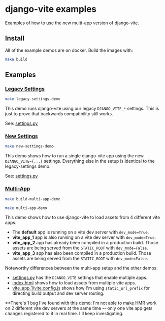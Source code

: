 # django-vite examples
Examples of how to use the new multi-app version of django-vite.

## Install

All of the example demos are on docker. Build the images with:

```bash
make build
```

## Examples

### [Legacy Settings](examples/legacy_settings/README.md)

```bash
make legacy-settings-demo
```

This demo runs django-vite using our legacy `DJANGO_VITE_*` settings. This is just to prove that backwards compatibility still works.

See: [settings.py](./examples/legacy_settings/django_app/settings.py)

### [New Settings](examples/new_settings/README.md)

```bash
make new-settings-demo
```

This demo shows how to run a single django-vite app using the new `DJANGO_VITE={...}` settings. Everything else in the setup is identical to the legacy-settings demo.

See: [settings.py](./examples/new_settings/django_app/settings.py)

### [Multi-App](examples/multi_app/README.md)

```bash
make build-multi-app-demo
```

```bash
make multi-app-demo
```

This demo shows how to use django-vite to load assets from 4 different vite apps.

- The **default** app is running on a vite dev server with `dev_mode=True`.
- **vite_app_1** app is also running on a vite dev server with `dev_mode=True`.
- **vite_app_2** app has already been compiled in a production build. Those assets are being served from the `STATIC_ROOT` with `dev_mode=False`.
- **vite_app_3** app has also been compiled in a production build. Those assets are being served from the `STATIC_ROOT` with `dev_mode=False`.

Noteworthy differences between the multi-app setup and the other demos:
- [settings.py](./examples/multi_app/django_app/django_app/settings.py) has the `DJANGO_VITE` settings that enable multiple apps.
- [index.html](./examples/multi_app/django_app/django_app/templates/index.html) shows how to load assets from multiple vite apps.
- [vite_app_1/vite.config.js](./examples/multi_app/vite_app_1/vite.config.js) shows how I'm using `static_url_prefix` for directing build output and dev server routing.

\*\*There's 1 bug I've found with this demo: I'm not able to make HMR work on 2 different vite dev servers at the same time -- only one vite app gets changes registered to it in real time. I'll keep investigating.